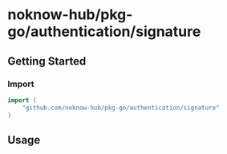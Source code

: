 # noknow-hub/pkg-go/authentication/signature

## Getting Started

### Import

```go
import (
    "github.com/noknow-hub/pkg-go/authentication/signature"
)
```

## Usage

